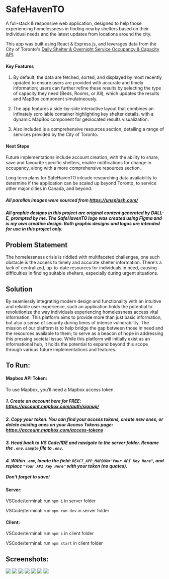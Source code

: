 # SafeHavenTO
A full-stack & responsive web application, designed to help those experiencing homelessness in finding nearby shelters based on their individual needs and the latest updates from locations around the city.  

This app was built using React & Express.js, and leverages data from the City of Toronto's [Daily Shelter & Overnight Service Occupancy & Capacity API](https://open.toronto.ca/dataset/daily-shelter-overnight-service-occupancy-capacity/). 

#### Key Features
1. By default, the data are fetched, sorted, and displayed by most recently updated to ensure users are provided with accurate and timely information; users can further refine these results by selecting the type of capacity they need (Beds, Rooms, or All), which updates the results and MapBox component simulatneously. 

2. The app features a side-by-side interactive layout that combines an infinately scrollable container highlighting key shelter details, with a dynamic MapBox component for geolocated results visualization. 

3. Also included is a comprehensive resources section, detailing a range of services provided by the City of Toronto.

#### Next Steps
Future implementations include account creation, with the ability to share, save and favourite specific shelters, enable notifications for change in occupancy, along with a more comprehensive resources section.  

Long term plans for SafeHavenTO inlcude researching data availability to determine if the application can be scaled up beyond Toronto, to service other major cities in Canada, and beyond.

##### All parallax images were sourced from https://unsplash.com/

##### All graphic designs in this project are original content generated by DALL-E, prompted by me.  The SafeHavenTO logo was created using Figma and is my own creative design.  Both graphic designs and logos are intended for use in this project only.
 
## Problem Statement 
The homelessness crisis is riddled with multifaceted challenges, one such obstacle is the access to timely and accurate shelter information. There's a lack of centralized, up-to-date resources for individuals in need, causing difficulties in finding suitable shelters, especially during urgent situations.  

## Solution
By seamlessly integrating modern design and functionality with an intuitive and reliable user experience, such an application holds the potential to revolutionize the way individuals experiencing homelessness access vital information.  This platform aims to provide more than just basic information, but also a sense of security during times of intense vulnerability. 
The mission of our platform is to help bridge the gap between those in need and the resources available to them; to serve as a beacon of hope in addressing this pressing societal issue.  While this platform will initially exist as an informational hub, it holds the potential to expand beyond this scope through various future implementations and features.

## To Run:

#### Mapbox API Token:
To use Mapbox, you'll need a Mapbox access token.  
##### 1. Create an account here for FREE: https://account.mapbox.com/auth/signup/
##### 2. Copy your token. You can find your access tokens, create new ones, or delete existing ones on your Access Tokens page: https://account.mapbox.com/access-tokens
##### 3. Head back to VS Code/IDE and navigate to the server folder. Rename the `.env.sample` file to `.env`.
##### 4. Within `.env`, locate the field: `REACT_APP_MAPBOX="Your API Key Here"`, and replace `"Your API Key Here"` with your token (no quotes).   <br /><br />Don't forget to save!

#### Server:
VSCode/terminal: run `npm i` in server folder

VSCode/terminal: run `npm run dev` in server folder

#### Client:
VSCode/terminal: run `npm i` in client folder

VSCode/terminal: run `npm start` in client folder

## Screenshots:

<img src = "https://github.com/ffluxpavillion/SafeHavenTO/blob/master/client/src/assets/screenshots/SafeHavenTO_landing.png">
<img src = "https://github.com/ffluxpavillion/SafeHavenTO/blob/master/client/src/assets/screenshots/SafeHavenTO_about-us.png?raw=true">
<img src = "https://github.com/ffluxpavillion/SafeHavenTO/blob/master/client/src/assets/screenshots/SafeHavenTO_parallax.png">
<img src = "https://github.com/ffluxpavillion/SafeHavenTO/blob/master/client/src/assets/screenshots/SafeHavenTO_shelters-card.png">
<img src = "https://github.com/ffluxpavillion/SafeHavenTO/blob/master/client/src/assets/screenshots/SafeHavenTO_parallax-2.png">
<img src = "https://github.com/ffluxpavillion/SafeHavenTO/blob/master/client/src/assets/screenshots/SafeHavenTO_resources.png">
<img src = "https://github.com/ffluxpavillion/SafeHavenTO/blob/master/client/src/assets/screenshots/SafeHavenTO_footer.png">
